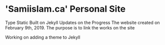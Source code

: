 # 'Samiislam.ca' Personal Site

Type Static
Built on Jekyll
Updates on the Progress
The website created on February 9th, 2019. The purpose is to link the works on the site

Working on adding a theme to Jekyll
